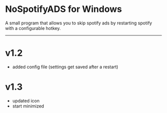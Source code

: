 # NoSpotifyADS for Windows
A small program that allows you to skip spotify ads by restarting spotify with a configurable hotkey.

----
# v1.2

- added config file (settings get saved after a restart)


# v1.3

- updated icon
- start minimized
